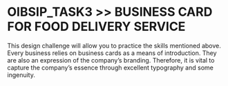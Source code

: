 # OIBSIP_TASK3 >> BUSINESS CARD FOR FOOD DELIVERY SERVICE

This design challenge will allow you to practice the skills mentioned above. Every business relies on business cards as a means of introduction. They are also an expression of the company’s branding. Therefore, it is vital to capture the company’s essence through excellent typography and some ingenuity.
